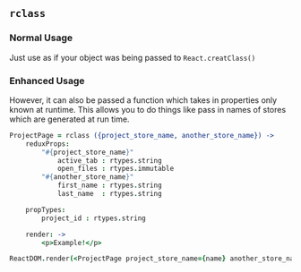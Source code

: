 ## `rclass`

### Normal Usage
Just use as if your object was being passed to `React.creatClass()`

### Enhanced Usage
However, it can also be passed a function which takes in properties only known at runtime. This allows you to do things like pass in names of stores which are generated at run time.
```coffee
ProjectPage = rclass ({project_store_name, another_store_name}) ->
    reduxProps:
        "#{project_store_name}"
            active_tab : rtypes.string
            open_files : rtypes.immutable
        "#{another_store_name}"
            first_name : rtypes.string
            last_name  : rtypes.string

    propTypes:
        project_id : rtypes.string

    render: ->
        <p>Example!</p>

ReactDOM.render(<ProjectPage project_store_name={name} another_store_name={other_name} project_id={project_id})
```

